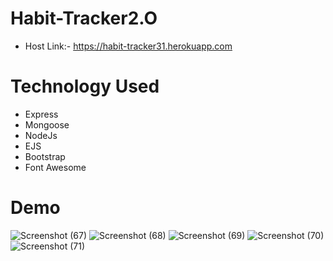 # Habit-Tracker2.O
* Host Link:- https://habit-tracker31.herokuapp.com
# Technology Used
* Express
* Mongoose
* NodeJs
* EJS
* Bootstrap
* Font Awesome
# Demo
![Screenshot (67)](https://user-images.githubusercontent.com/93435221/176858853-87d563d5-65d1-4ba3-8522-a5f64dbc846c.png)
![Screenshot (68)](https://user-images.githubusercontent.com/93435221/176858992-b28a25ce-3a48-49c8-9b8c-e2a26865a25d.png)
![Screenshot (69)](https://user-images.githubusercontent.com/93435221/176859108-e9e432d1-1e75-4890-a5b3-dd4fa744294e.png)
![Screenshot (70)](https://user-images.githubusercontent.com/93435221/176859248-c94e7e78-5138-40c8-8c2b-05d1cdffa242.png)
![Screenshot (71)](https://user-images.githubusercontent.com/93435221/176859385-426a7a20-9c83-4173-9dc6-3de48296ade7.png)
